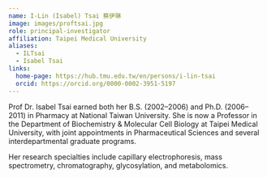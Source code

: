 ```yaml
---
name: I-Lin (Isabel) Tsai 蔡伊琳
image: images/proftsai.jpg
role: principal-investigator
affiliation: Taipei Medical University
aliases:
  - ILTsai
  - Isabel Tsai
links:
  home-page: https://hub.tmu.edu.tw/en/persons/i-lin-tsai
  orcid: https://orcid.org/0000-0002-3951-5197
---
```


Prof Dr. Isabel Tsai earned both her B.S. (2002–2006) and Ph.D. (2006–2011) in Pharmacy at National Taiwan University. She is now a Professor in the Department of Biochemistry & Molecular Cell Biology at Taipei Medical University, with joint appointments in Pharmaceutical Sciences and several interdepartmental graduate programs. 

Her research specialties include capillary electrophoresis, mass spectrometry, chromatography, glycosylation, and metabolomics.
